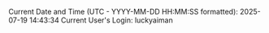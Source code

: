 Current Date and Time (UTC - YYYY-MM-DD HH:MM:SS formatted): 2025-07-19 14:43:34
Current User's Login: luckyaiman
